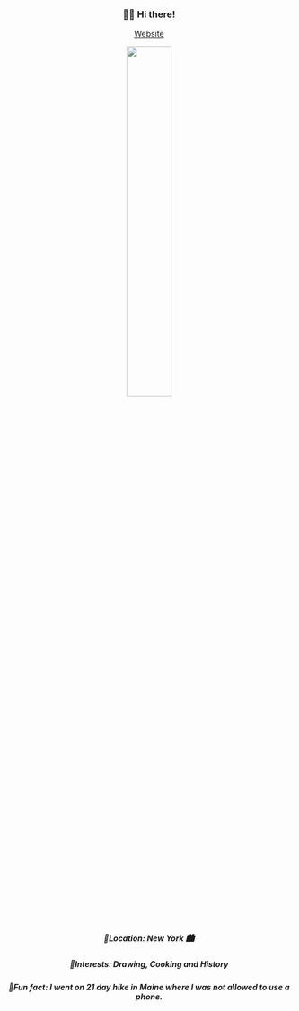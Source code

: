<h3 align="center"> 👋🏼 Hi there! </h3>
<p align="center">
  <a href="https://priscilapintado.com/"> Website </a>
</p>

<p align="center">
  <img src="./images/../public/images/workSpace.gif" width="40%"/>
</p>

<h5 align="center"> 📍Location: New York 🏙 </h5>
<h5 align="center"> 📍Interests: Drawing, Cooking and History </h5>
<h5 align="center"> 📍Fun fact: I went on 21 day hike in Maine where I was not allowed to use a  phone.</h5>

